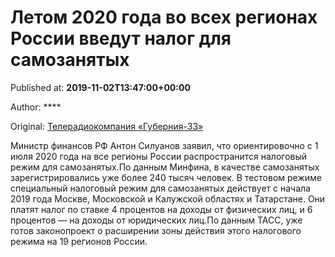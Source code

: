 
# Летом 2020 года во всех регионах России введут налог для самозанятых

Published at: **2019-11-02T13:47:00+00:00**

Author: ****

Original: [Телерадиокомпания «Губерния-33»](http://trc33.ru/news/economy/letom-2020-goda-vo-vsekh-regionakh-rossii-vvedut-nalog-dlya-samozanyatykh/)

Министр финансов РФ Антон Силуанов заявил, что ориентировочно с 1 июля 2020 года на все регионы России распространится налоговый режим для самозанятых.По данным Минфина, в качестве самозанятых зарегистрировались уже более 240 тысяч человек. В тестовом режиме специальный налоговый режим для самозанятых действует с начала 2019 года Москве, Московской и Калужской областях и Татарстане. Они платят налог по ставке 4 процентов на доходы от физических лиц, и 6 процентов — на доходы от юридических лиц.По данным ТАСС, уже готов законопроект о расширении зоны действия этого налогового режима на 19 регионов России.
